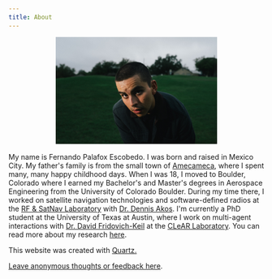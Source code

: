 ```yaml
---
title: About
---
```


<figure style="text-align: center;">
  <img src="media/palafox_simon.JPG" alt="Fernando Palafox" style="width:75%">
</figure>

My name is Fernando Palafox Escobedo. I was born and raised in Mexico City. My father's family is from the small town of [Amecameca](https://en.wikipedia.org/wiki/Amecameca), where I spent many, many happy childhood days. When I was 18, I moved to Boulder, Colorado where I earned my Bachelor's and Master's degrees in Aerospace Engineering from the University of Colorado Boulder. During my time there, I worked on satellite navigation technologies and software-defined radios at the [RF & SatNav Laboratory](https://www.colorado.edu/lab/rf-satnav/) with [Dr. Dennis Akos](https://www.colorado.edu/aerospace/dennis-akos). I'm currently a PhD student at the University of Texas at Austin, where I work on multi-agent interactions with [Dr. David Fridovich-Keil](https://www.ae.utexas.edu/people/faculty/faculty-directory/fridovich-keil) at the [CLeAR Laboratory](https://clearoboticslab.github.io/). You can read more about my research [here](research.md).

This website was created with <a href="https://quartz.jzhao.xyz/">Quartz.

Leave anonymous thoughts or feedback [here](https://forms.gle/ZF31PFQEHVKtGWuE6).